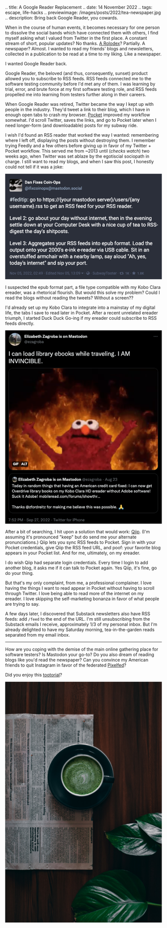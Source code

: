 .. title: A Google Reader Replacement
.. date: 14 November 2022
.. tags: escape, life-hacks
.. previewimage: /images/posts/2022/tea-newspaper.jpg
.. description: Bring back Google Reader, you cowards.

When in the course of human events,  it becomes necessary for one person to dissolve the social bands which have connected them with others, I find myself asking what I valued from Twitter in the first place. A constant stream of short, popular updates? No thanks. [A Rolodex](https://www.theatlantic.com/technology/archive/2022/11/twitter-facebook-social-media-decline/672074/)? Partially. A newspaper? Almost. I wanted to read my friends' blogs and newsletters, collected in a publication to be read at a time to my liking. Like a newspaper. 

I wanted Google Reader back. 

Google Reader, the beloved (and thus, consequently, sunset) product allowed you to subscribe to RSS feeds. RSS feeds connected me to the software testing community before I'd met any of them. I was learning by trial, error, and brute force at my first software testing role, and RSS feeds propelled me into learning from testers further along in their careers.

When Google Reader was retired, Twitter became the way I kept up with people in the industry. They'd tweet a link to their blog, which I have in enough open tabs to crash my browser. [Pocket](https://getpocket.com/) improved my workflow somewhat. I'd scroll Twitter, saves the links, and go to Pocket later when I need longer-form (and downloadable) posts for my subway ride. 

I wish I'd found an RSS reader that worked the way I wanted: remembering where I left off, displaying the posts without destroying them. I remember trying Feedly and a few others before giving up in favor of my Twitter + Pocket workflow. This served me from ~2013 until (*checks watch*) two weeks ago, when Twitter was set ablaze by the egotiscial sociopath in charge. I still want to read my blogs, and when I saw this post, I honestly could not tell if it was a joke: 

![](/images/posts/2022/rss-reader.png 'Post recommending you aggregate your RSS posts into an epub format')

I suspected the epub format part, a file type compatible with my Kobo Clara ereader, was a rhetorical flourish. But would this solve my problem? Could I read the blogs without reading the tweets? Without a screen?? 

I'd already set up my Kobo Clara to integrate into a mainstay of my digital life, the tabs I save to read later in Pocket. After a recent unrelated ereader triumph, I started Duck Duck Go-ing if my ereader could subscribe to RSS feeds directly. 

![](/images/posts/2022/invincible.png 'Escaping both Adobe and wired syncing gave me new-found freedom.')

After a bit of searching, I hit upon a solution that would work: [Qiip](https://qiip.it/). (I'm assuming it's pronounced "keep" but do send me your alternate pronunciations.) Qiip lets you sync RSS feeds to Pocket. Sign in with your Pocket credentials, give Qiip the RSS feed URL, and poof: your favorite blog appears in your Pocket list. And for me, ultimately, on my ereader. 

I do wish Qiip had separate login credentials. Every time I login to add another blog, it asks me if it can talk to Pocket again. Yes Qiip, it's fine, go do your thing. 

But that's my only complaint, from me, a professional complainer. I love having the things I want to read appear in Pocket without having to scroll through Twitter. I love being able to read more of the internet on my ereader. I love skipping the self-marketing bonanza in favor of what people are trying to say. 

A few days later, I discovered that Substack newsletters also have RSS feeds: add `/feed` to the end of the URL. I'm still unsubscribing from the Substack emails I receive, approximately 1/3 of my personal inbox. But I'm already delighted to have my Saturday morning, tea-in-the-garden reads separated from my email inbox. 

___

How are you coping with the demise of the main online gathering place for software testers? Is Mastodon your go-to? Do you also dream of reading blogs like you'd read the newspaper? Can you convince my American friends to quit Instagram in favor of the federated [Pixelfed](https://pixelfed.org/)? 

Did you enjoy this [tootorial](https://glitterkitten.co.uk/@theplaguedoc/109306910217563046)? 

![](/images/posts/2022/tea-newspaper.jpg 'Photo by <a href="https://unsplash.com/@_imd?utm_source=unsplash&utm_medium=referral&utm_content=creditCopyText">Zoe</a> on <a href="https://unsplash.com/?utm_source=unsplash&utm_medium=referral&utm_content=creditCopyText">Unsplash</a>')

